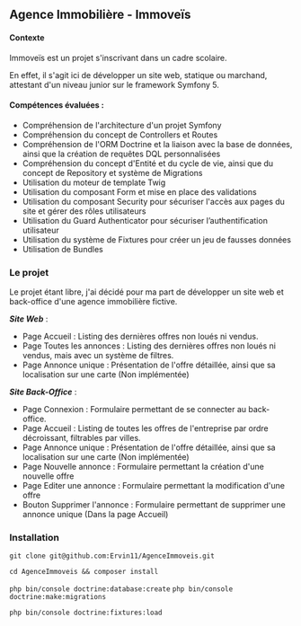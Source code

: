 ## Agence Immobilière - Immoveïs

#### Contexte

Immoveïs est un projet s'inscrivant dans un cadre scolaire. 

En effet, il s'agit ici de développer un site web, statique ou marchand, attestant d'un niveau junior sur le framework Symfony 5.

#### Compétences évaluées :

- Compréhension de l'architecture d'un projet Symfony
- Compréhension du concept de Controllers et Routes
- Compréhension de l'ORM Doctrine et la liaison avec la base de données, ainsi que la création de requêtes DQL personnalisées
- Compréhension du concept d'Entité et du cycle de vie, ainsi que du concept de Repository et système de Migrations
- Utilisation du moteur de template Twig
- Utilisation du composant Form et mise en place des validations
- Utilisation du composant Security pour sécuriser l'accès aux pages du site et gérer des rôles utilisateurs
- Utilisation du Guard Authenticator pour sécuriser l’authentification utilisateur
- Utilisation du système de Fixtures pour créer un jeu de fausses données
- Utilisation de Bundles

### Le projet

Le projet étant libre, j'ai décidé pour ma part de développer un site web et back-office d'une agence immobilière fictive.

***Site Web*** :

- Page Accueil : Listing des dernières offres non loués ni vendus.
- Page Toutes les annonces : Listing des dernières offres non loués ni vendus, mais avec un système de filtres.
- Page Annonce unique : Présentation de l'offre détaillée, ainsi que sa localisation sur une carte (Non implémentée)

***Site Back-Office*** :

- Page Connexion : Formulaire permettant de se connecter au back-office.
- Page Accueil : Listing de toutes les offres de l'entreprise par ordre décroissant, filtrables par villes.
- Page Annonce unique : Présentation de l'offre détaillée, ainsi que sa localisation sur une carte (Non implémentée)
- Page Nouvelle annonce : Formulaire permettant la création d'une nouvelle offre
- Page Editer une annonce : Formulaire permettant la modification d'une offre
- Bouton Supprimer l'annonce : Formulaire permettant de supprimer une annonce unique (Dans la page Accueil)

### Installation

```git clone git@github.com:Ervin11/AgenceImmoveis.git```

```cd AgenceImmoveis && composer install```

```php bin/console doctrine:database:create```
```php bin/console doctrine:make:migrations```

```php bin/console doctrine:fixtures:load```
